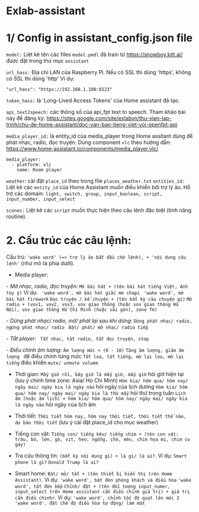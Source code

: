 # Exlab-assistant

# 1/ Config in assistant_config.json file

```model:``` Liệt kê tên các files ```model.pmdl``` đã train từ https://snowboy.kitt.ai/ được đặt trong thư mục ```assistant```

```url_hass:``` Địa chỉ LAN của Raspberry Pi. Nếu có SSL thì dùng 'https', không có SSL thì dùng 'http'
Ví dụ:
```
"url_hass": "https://192.168.1.100:8123"
```
```token_hass:``` là 'Long-Lived Access Tokens' của Home assistant đã tạo.

```api_text2speech:``` các thông số của api_fpt text to speech.
Tham khảo bài này để đăng ký: https://sites.google.com/site/exlabvn/thu-vien-lap-trinh/chu-de-home-assistant/doc-van-ban-tieng-viet-voi-openfpt-api

```media_player_id:``` là entity_id của media_player trong Home assitant dùng để phát nhạc, radio, đọc truyện.
Dùng component ```vlc``` theo hướng dẫn: https://www.home-assistant.io/components/media_player.vlc/
```
media_player:
  - platform: vlc
    name: Room player
```
```weather```: cài đặt ```place_id``` theo trong file ```places_weather.txt```
```entities_id:``` Liệt kê các ```entity_id``` của Home Assistant muốn điều khiển bởi trợ lý ảo.
Hỗ trợ các domain: ```light, switch, group, input_boolean, script, input_number, input_select```

```scenes:``` Liệt kê các ```script``` muốn thực hiện theo câu lệnh đặc biệt (tính năng routine).

# 2. Cấu trúc các câu lệnh: 
Cấu trú: ```'wake word' (=> trợ lý ảo bắt đầu chờ lệnh), + 'nội dung câu lệnh'``` (như mô tả phía dưới).
* Media player:

*- Mở nhạc, radio, đọc truyện:*
```Mở bài hát + (tên bài hát tiếng Việt, Anh tùy ý)```
Ví dụ:
``` 'wake word', mở bài hát giấc mơ chapi```
``` 'wake word', mở bài hát firework```
```Đọc truyện / kể chuyện + (tên bất kỳ câu chuyện gì)```
```Mở radio + (vov1, vov2, vov3, vov giao thông (hoặc vov giao thông Hà Nội), vov giao thông Hồ Chí Minh (hoặc sài gòn), zone fm)```

*- Dừng phát nhạc/ radio, mở/ phát lại sau khi dừng:*
```Dừng phát nhạc/ radio, ngừng phát nhạc/ radio ```
```Bật/ phát/ mở nhạc/ radio tiếp```

*- Tắt player:*
``` Tắt nhạc, tắt radio, tắt đọc truyện, stop```

*- Điều chỉnh âm lượng:*
```Âm lượng mức + (0 - 10)```
```Tăng âm lượng, giảm âm lượng ``` để điều chỉnh từng mức
```Tắt loa, tắt tiếng, mở lại loa, mở lại tiếng``` điều khiển ```mute/ unmute volume```

* Thời gian:
```Mấy giờ rồi, bây giờ là mấy giờ, mấy giờ``` hỏi giờ hiện tại (lưu ý chỉnh time zone: Asia/ Ho Chi Minh)
```Hôm kia/ hôm qua/ hôm nay/ ngày mai/ ngày kia là ngày nào``` hỏi ngày của lịch dương
```Hôm kia/ hôm qua/ hôm nay/ ngày mai/ ngày kia là thứ mấy``` hỏi thứ trong tuần
```Lịch âm (hoặc âm lịch) + hôm kia/ hôm qua/ hôm nay/ ngày mai/ ngày kia là ngày nào``` hỏi ngày của lịch âm

* Thời tiết:
```Thời tiết hôm nay, hôm nay thời tiết, thời tiết thế nào, dự báo thời tiết``` (lưu ý cài đặt place_id cho mục weather)

* Tiếng con vật:
```Tiếng con/ tiếng kêu/ tiếng chim + (tên con vật: trâu, bò, lợn, gà, vịt, heo, ngỗng, chó, mèo, chim họa mi, chim cu gáy)```

* Tra cứu thông tin:
```(bất kỳ nội dung gì) + là gì/ là ai?```. Ví dụ:
```Smart phone là gì?```
```Donald Trump là ai?```

* Smart home:
```Bật/ mở/ tắt + (tên thiết bị hiển thị trên Home Assistant)```. Ví dụ: 
```'wake word', bật đèn phòng khách và điều hòa```
```'wake word', tắt đèn bếp```
```Chỉnh/ đặt + (tên đối tượng input_numer, input_select trên Home assistant cần điều chỉnh giá trị) + giá trị cần điều chinhr```. Ví dụ:
```'wake word', chỉnh tốc độ quạt lên mức 3```
```'wake word', đặt chế độ điều hòa tự động/ làm mát```




